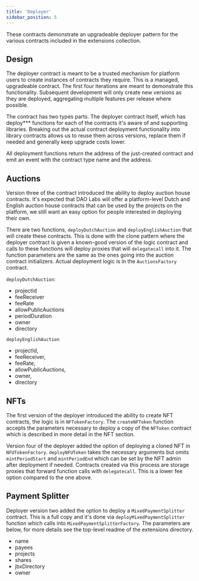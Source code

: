 ```yaml
---
title: 'Deployer'
sidebar_position: 5
---
```


These contracts demonstrate an upgradeable deployer pattern for the various contracts included in the extensions collection.

## Design

The deployer contract is meant to be a trusted mechanism for platform users to create instances of contracts they require. This is a managed, upgradeable contract. The first four iterations are meant to demonstrate this functionality. Subsequent development will only create new versions as they are deployed, aggregating multiple features per release where possible.

The contract has two types parts. The deployer contract itself, which has deploy\*\*\* functions for each of the contracts it's aware of and supporting libraries. Breaking out the actual contract deployment functionality into library contracts allows us to reuse them across versions, replace them if needed and generally keep upgrade costs lower.

All deployment functions return the address of the just-created contract and emit an event with the contract type name and the address.

## Auctions

Version three of the contract introduced the ability to deploy auction house contracts. It's expected that DAO Labs will offer a platform-level Dutch and English auction house contracts that can be used by the projects on the platform, we still want an easy option for people interested in deploying their own.

There are two functions, `deployDutchAuction` and `deployEnglishAuction` that will create these contracts. This is done with the clone pattern where the deployer contract is given a known-good version of the logic contract and calls to these functions will deploy proxies that will `delegatecall` into it. The function parameters are the same as the ones going into the auction contract initializers. Actual deployment logic is in the `AuctionsFactory` contract.

`deployDutchAuction`:

- projectId
- feeReceiver
- feeRate
- allowPublicAuctions
- periodDuration
- owner
- directory

`deployEnglishAuction`

- projectId,
- feeReceiver,
- feeRate,
- allowPublicAuctions,
- owner,
- directory

## NFTs

The first version of the deployer introduced the ability to create NFT contracts, the logic is in `NFTokenFactory`. The `createNFToken` function accepts the parameters necessary to deploy a copy of the `NFToken` contract which is described in more detail in the NFT section.

Version four of the deployer added the option of deploying a cloned NFT in `NFUTokenFactory`. `deployNFUToken` takes the necessary arguments but omits `mintPeriodStart` and `mintPeriodEnd` which can be set by the NFT admin after deployment if needed. Contracts created via this process are storage proxies that forward function calls with `delegatecall`. This is a lower fee option compared to the one above.

## Payment Splitter

Deployer version two added the option to deploy a `MixedPaymentSplitter` contract. This is a full copy and it's done via `deployMixedPaymentSplitter` function which calls into `MixedPaymentSplitterFactory`. The parameters are below, for more details see the top-level readme of the extensions directory.

- name
- payees
- projects
- shares
- jbxDirectory
- owner
